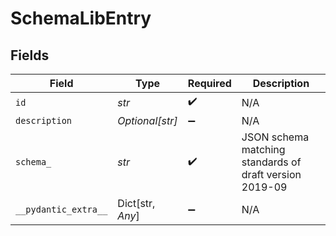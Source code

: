 # SchemaLibEntry


## Fields

| Field                                                   | Type                                                    | Required                                                | Description                                             |
| ------------------------------------------------------- | ------------------------------------------------------- | ------------------------------------------------------- | ------------------------------------------------------- |
| `id`                                                    | *str*                                                   | :heavy_check_mark:                                      | N/A                                                     |
| `description`                                           | *Optional[str]*                                         | :heavy_minus_sign:                                      | N/A                                                     |
| `schema_`                                               | *str*                                                   | :heavy_check_mark:                                      | JSON schema matching standards of draft version 2019-09 |
| `__pydantic_extra__`                                    | Dict[str, *Any*]                                        | :heavy_minus_sign:                                      | N/A                                                     |